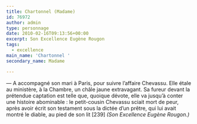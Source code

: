 ```yaml
---
title: Chartonnel (Madame)
id: 76972
author: admin
type: personnage
date: 2010-02-16T09:13:56+00:00
excerpt: Son Excellence Eugène Rougon
tags:
  - excellence
main_name: 'Chartonnel '
secondary_name: Madame

---
```

— A accompagné son mari à Paris, pour suivre l&rsquo;affaire Chevassu. Elle étale au ministère, à la Chambre, un châle jaune extravagant. Sa fureur devant la prétendue captation est telle que, quoique dévote, elle va jusqu&rsquo;à conter une histoire abominable : le petit-cousin Chevassu sciait mort de peur, après avoir écrit son testament sous la dictée d&rsquo;un prêtre, qui lui avait montré le diable, au pied de son lit [239] _(Son Excellence Eugène Rougon.)_